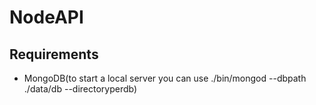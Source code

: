 # NodeAPI

## Requirements

* MongoDB(to start a local server you can use ./bin/mongod --dbpath ./data/db --directoryperdb)